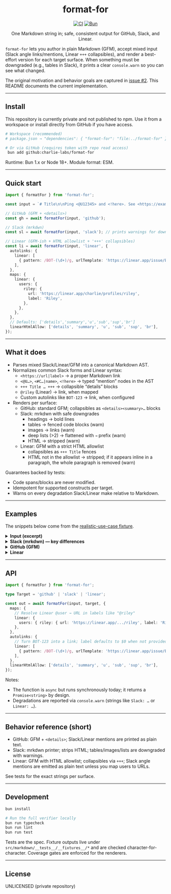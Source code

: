 <div align="center">

# format-for

[![CI](https://github.com/charlie-labs/format-for/actions/workflows/ci.yml/badge.svg?branch=master)](https://github.com/charlie-labs/format-for/actions/workflows/ci.yml)
[![Bun](https://img.shields.io/badge/bun-1.x-000)](https://bun.sh)

One Markdown string in; safe, consistent output for GitHub, Slack, and Linear.

</div>

`format-for` lets you author in plain Markdown (GFM), accept mixed input (Slack angle links/mentions, Linear `+++` collapsibles), and render a best-effort version for each target surface. When something must be downgraded (e.g., tables in Slack), it prints a clear `console.warn` so you can see what changed.

The original motivation and behavior goals are captured in [issue #2](https://github.com/charlie-labs/format-for/issues/2). This README documents the current implementation.

---

## Install

This repository is currently private and not published to npm. Use it from a workspace or install directly from GitHub if you have access.

```bash
# Workspace (recommended)
# package.json → "dependencies": { "format-for": "file:../format-for" }

# Or via GitHub (requires token with repo read access)
 bun add github:charlie-labs/format-for
```

Runtime: Bun 1.x or Node 18+. Module format: ESM.

---

## Quick start

```ts
import { formatFor } from 'format-for';

const input = `# Title\n\nPing <@U12345> and <!here>. See <https://example.com|Docs>.\n\n+++ Decisions\n- Use GFM\n- Keep email-first\n+++\n`;

// GitHub (GFM + <details>)
const gh = await formatFor(input, 'github');

// Slack (mrkdwn)
const sl = await formatFor(input, 'slack'); // prints warnings for downgrades

// Linear (GFM-ish + HTML allowlist + '+++' collapsibles)
const li = await formatFor(input, 'linear', {
  autolinks: {
    linear: [
      { pattern: /BOT-(\d+)/g, urlTemplate: 'https://linear.app/issue/BOT-$1' },
    ],
  },
  maps: {
    linear: {
      users: {
        riley: {
          url: 'https://linear.app/charlie/profiles/riley',
          label: 'Riley',
        },
      },
    },
  },
  // Defaults: ['details','summary','u','sub','sup','br']
  linearHtmlAllow: ['details', 'summary', 'u', 'sub', 'sup', 'br'],
});
```

---

## What it does

- Parses mixed Slack/Linear/GFM into a canonical Markdown AST.
- Normalizes common Slack forms and Linear syntax:
  - `<https://url|label>` → a proper Markdown link
  - `<@U…>`, `<#C…|name>`, `<!here>` → typed “mention” nodes in the AST
  - `+++ Title … +++` → collapsible “details” blocks
  - `@riley` (Linear) → link, when mapped
  - Custom autolinks like `BOT-123` → link, when configured
- Renders per surface:
  - GitHub: standard GFM; collapsibles as `<details><summary>…` blocks
  - Slack: mrkdwn with safe downgrades
    - headings → bold lines
    - tables → fenced code blocks (warn)
    - images → links (warn)
    - deep lists (>2) → flattened with `→` prefix (warn)
    - HTML → stripped (warn)
  - Linear: GFM with a strict HTML allowlist
    - collapsibles as `+++ Title` fences
    - HTML not in the allowlist → stripped; if it appears inline in a paragraph, the whole paragraph is removed (warn)

Guarantees backed by tests:

- Code spans/blocks are never modified.
- Idempotent for supported constructs per target.
- Warns on every degradation Slack/Linear make relative to Markdown.

---

## Examples

The snippets below come from the [realistic-use-case fixture](./src/markdown/__tests__/__fixtures__/realistic-use-case/input.md).

<details>
<summary><strong>Input (excerpt)</strong></summary>

```md
Short summary: We are migrating the auth callback. FYI <!here> see <https://charlie-labs.slack.com/archives/C12345/p1726800000000|auth-discussion>. Ping <@U02AAAAAA> and <#C02OPS|ops>. Old flow ~deprecated~.

+++ Decisions

- Keep email-first login; remove ~magic-link-only~ path.
- Links: Markdown [spec](https://spec.commonmark.org) and Slack form <https://example.com|Docs>.
- Include a bare URL too: <https://example.org>.

+++ Edge cases

- Safari ITP and cookies.
- Mention special <!channel> to alert during rollout.

+++

| Case        | Expected |
| ----------- | -------- |
| Valid email | 200      |
| Bad token   | 401      |
```

</details>

<details>
<summary><strong>Slack (mrkdwn) — key differences</strong></summary>

- Headings are printed as bold lines
- The nested `+++` section is rendered as a bold summary followed by an indented quote block
- The table renders as a fenced code block
- Warnings printed for this input: `Slack: flattened list depth > 2`, `Slack: table downgraded to code block`, `Slack: HTML stripped`

</details>

<details>
<summary><strong>GitHub (GFM)</strong></summary>

- `+++` becomes a `<details><summary>…</summary>…</details>` block (including nested details)
- Slack mentions render as plain text like `@U02AAAAAA`, `#ops`, `@everyone`

</details>

<details>
<summary><strong>Linear</strong></summary>

- `+++ Title` blocks are preserved
- HTML is allowed only for: `details`, `summary`, `u`, `sub`, `sup`, `br` (configurable); anything else is stripped and, if inline within a paragraph, the entire paragraph is removed

</details>

---

## API

```ts
import { formatFor } from 'format-for';

type Target = 'github' | 'slack' | 'linear';

const out = await formatFor(input, target, {
  maps: {
    // Resolve Linear @user → URL in labels like "@riley"
    linear: {
      users: { riley: { url: 'https://linear.app/.../riley', label: 'Riley' } },
    },
  },
  autolinks: {
    // Turn BOT-123 into a link; label defaults to $0 when not provided
    linear: [
      { pattern: /BOT-(\d+)/g, urlTemplate: 'https://linear.app/issue/BOT-$1' },
    ],
  },
  linearHtmlAllow: ['details', 'summary', 'u', 'sub', 'sup', 'br'],
});
```

Notes:

- The function is `async` but runs synchronously today; it returns a `Promise<string>` by design.
- Degradations are reported via `console.warn` (strings like `Slack: …` or `Linear: …`).

---

## Behavior reference (short)

- GitHub: GFM + `<details>`; Slack/Linear mentions are printed as plain text.
- Slack: mrkdwn printer; strips HTML; tables/images/lists are downgraded with warnings.
- Linear: GFM with HTML allowlist; collapsibles via `+++`; Slack angle mentions are emitted as plain text unless you map users to URLs.

See tests for the exact strings per surface.

---

## Development

```bash
bun install

# Run the full verifier locally
bun run typecheck
bun run lint
bun run test
```

Tests are the spec. Fixture outputs live under `src/markdown/__tests__/__fixtures__/*` and are checked character-for-character. Coverage gates are enforced for the renderers.

---

## License

UNLICENSED (private repository)
